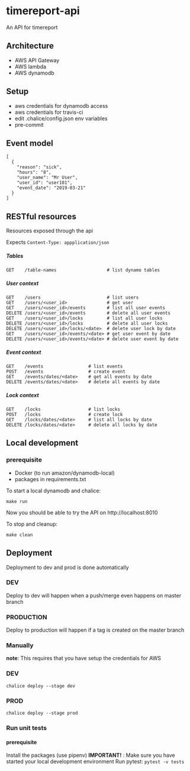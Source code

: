 # timereport-api
An API for timereport

## Architecture
* AWS API Gateway
* AWS lambda
* AWS dynamodb

## Setup

- aws credentials for dynamodb access
- aws credentials for travis-ci
- edit .chalice/config.json env variables
- pre-commit

## Event model
```
[
  {
    "reason": "sick",
    "hours": "8",
    "user_name": "Mr User",
    "user_id": "user101",
    "event_date": "2019-03-21"
  }
]
```

## RESTful resources

Resources exposed through the api

Expects `Content-Type: appplication/json`

##### Tables
```
GET    /table-names                   # list dynamo tables
```

##### User context
```
GET    /users                         # list users
GET    /users/<user_id>               # get user
GET    /users/<user_id>/events        # list all user events
DELETE /users/<user_id>/events        # delete all user events
GET    /users/<user_id>/locks         # list all user locks
DELETE /users/<user_id>/locks         # delete all user locks
DELETE /users/<user_id>/locks/<date>  # delete user lock by date
GET    /users/<user_id>/events/<date> # get user event by date
DELETE /users/<user_id>/events/<date> # delete user event by date
```

##### Event context
```
GET    /events                 # list events
POST   /events                 # create event
GET    /events/dates/<date>    # get all events by date
DELETE /events/dates/<date>    # delete all events by date
```

##### Lock context
```
GET    /locks                  # list locks
POST   /locks                  # create lock
GET    /locks/dates/<date>     # list all locks by date
DELETE /locks/dates/<date>     # delete all locks by date
```

## Local development

### prerequisite
- Docker (to run amazon/dynamodb-local)
- packages in requirements.txt

To start a local dynamodb and chalice:
```
make run
```
Now you should be able to try the API on http://localhost:8010

To stop and cleanup:
```
make clean
```

## Deployment
Deployment to dev and prod is done automatically

### DEV
Deploy to dev will happen when a push/merge even happens on master branch

### PRODUCTION
Deploy to production will happen if a tag is created on the master branch

### Manually
__note__: This requires that you have setup the credentials for AWS

### DEV
`chalice deploy --stage dev`
### PROD
`chalice deploy --stage prod`

### Run unit tests
#### prerequisite
Install the packages (use pipenv)
__IMPORTANT!__ : Make sure you have started your local development environment
Run pytest:
`pytest -v tests`
